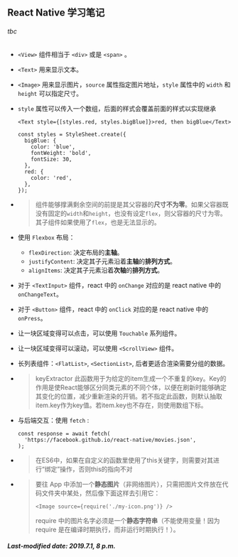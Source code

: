 ## React Native 学习笔记

###### tbc

+ `<View>` 组件相当于 `<div>` 或是 `<span>` 。

+ `<Text>` 用来显示文本。

+ `<Image>` 用来显示图片，`source` 属性指定图片地址，`style` 属性中的 `width` 和 `height` 可以指定尺寸。

+ `style` 属性可以传入一个数组，后面的样式会覆盖前面的样式以实现继承

  ```react
  <Text style={[styles.red, styles.bigBlue]}>red, then bigBlue</Text>
  
  const styles = StyleSheet.create({
    bigBlue: {
      color: 'blue',
      fontWeight: 'bold',
      fontSize: 30,
    },
    red: {
      color: 'red',
    },
  });
  ```

+ >组件能够撑满剩余空间的前提是其父容器的**尺寸不为零**。如果父容器既没有固定的`width`和`height`，也没有设定`flex`，则父容器的尺寸为零。其子组件如果使用了`flex`，也是无法显示的。

+ 使用 `Flexbox` 布局：

  + `flexDirection`: 决定布局的**主轴**。
  + `justifyContent`: 决定其子元素沿着**主轴**的**排列方式**。
  + `alignItems`: 决定其子元素沿着**次轴**的**排列方式**。

+ 对于 `<TextInput>` 组件，react 中的 `onChange` 对应的是 react native 中的 `onChangeText`。

+ 对于 `<Button>` 组件，react 中的 `onClick` 对应的是 react native 中的 `onPress`。

+ 让一块区域变得可以点击，可以使用 `Touchable` 系列组件。

+ 让一块区域变得可以滚动，可以使用 `<ScrollView>` 组件。

+ 长列表组件：`<FlatList>`, `<SectionList>`, 后者更适合渲染需要分组的数据。

+ > keyExtractor 此函数用于为给定的item生成一个不重复的key。Key的作用是使React能够区分同类元素的不同个体，以便在刷新时能够确定其变化的位置，减少重新渲染的开销。若不指定此函数，则默认抽取item.key作为key值。若item.key也不存在，则使用数组下标。

+ 与后端交互：使用 `fetch` :

  ``` react
  const response = await fetch(
  	'https://facebook.github.io/react-native/movies.json',
  );
  ```

+ >在ES6中，如果在自定义的函数里使用了this关键字，则需要对其进行“绑定”操作，否则this的指向不对

+ > 要往 App 中添加一个**静态图片**（非网络图片），只需把图片文件放在代码文件夹中某处，然后像下面这样去引用它：
  >
  > ```react
  > <Image source={require('./my-icon.png')} />
  > ```
  >
  > require 中的图片名字必须是一个**静态字符串**（不能使用变量！因为 require 是在编译时期执行，而非运行时期执行！）。

##### Last-modified date: 2019.7.1, 8 p.m.